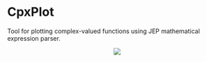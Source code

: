 # CpxPlot
Tool for plotting complex-valued functions using JEP mathematical expression parser.

<p align="center">
  <img src="http://joswigsolutions.com/files/screenshots/cpxplot.png" />
</p>
